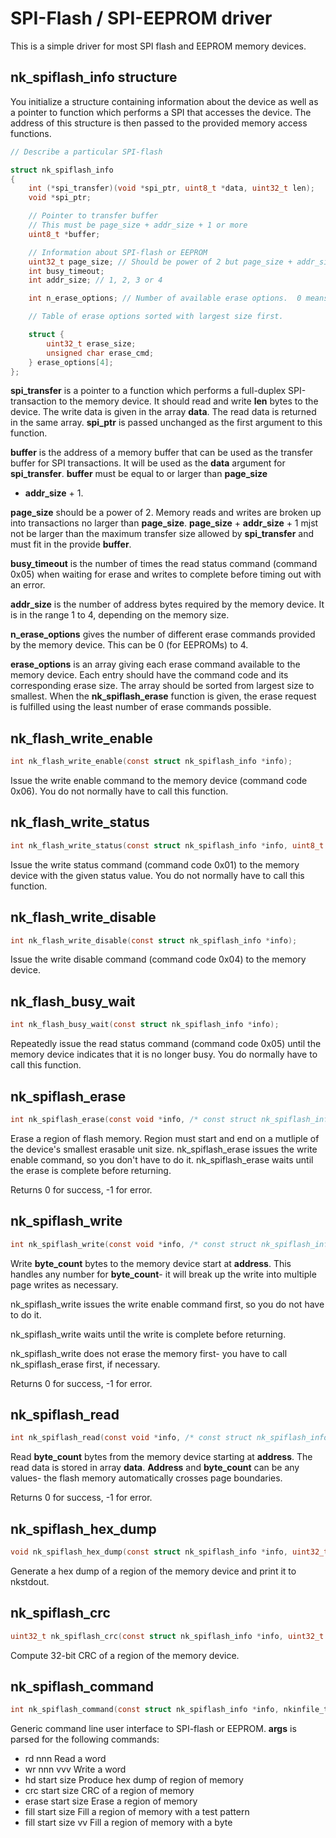 # SPI-Flash / SPI-EEPROM driver

This is a simple driver for most SPI flash and EEPROM memory devices.

## nk_spiflash_info structure

You initialize a structure containing information about the device as well
as a pointer to function which performs a SPI that accesses the device.  The
address of this structure is then passed to the provided memory access
functions.

~~~c
// Describe a particular SPI-flash

struct nk_spiflash_info
{
	int (*spi_transfer)(void *spi_ptr, uint8_t *data, uint32_t len);
	void *spi_ptr;

	// Pointer to transfer buffer
	// This must be page_size + addr_size + 1 or more
	uint8_t *buffer;

	// Information about SPI-flash or EEPROM
	uint32_t page_size; // Should be power of 2 but page_size + addr_size + 1 must not be larger than maximum spi_transfer size
	int busy_timeout;
	int addr_size; // 1, 2, 3 or 4

	int n_erase_options; // Number of available erase options.  0 means erase not required (EEPROM).

	// Table of erase options sorted with largest size first.

	struct {
		uint32_t erase_size;
		unsigned char erase_cmd;
	} erase_options[4];
};
~~~

__spi_transfer__ is a pointer to a function which performs a full-duplex
SPI-transaction to the memory device.  It should read and write __len__ bytes
to the device.  The write data is given in the array __data__.  The read data
is returned in the same array.  __spi_ptr__ is passed unchanged as the first
argument to this function.

__buffer__ is the address of a memory buffer that can be used as the transfer
buffer for SPI transactions.  It will be used as the __data__ argument for
__spi_transfer__.  __buffer__ must be equal to or larger than __page_size__
+ __addr_size__ + 1.

__page_size__ should be a power of 2.  Memory reads and writes are broken up
into transactions no larger than __page_size__.  __page_size__ +
__addr_size__ + 1 mjst not be larger than the maximum transfer size allowed
by __spi_transfer__ and must fit in the provide __buffer__.

__busy_timeout__ is the number of times the read status command (command
0x05) when waiting for erase and writes to complete before timing out with
an error.

__addr_size__ is the number of address bytes required by the memory device. 
It is in the range 1 to 4, depending on the memory size.

__n_erase_options__ gives the number of different erase commands provided by
the memory device.  This can be 0 (for EEPROMs) to 4.

__erase_options__ is an array giving each erase command available to the
memory device.  Each entry should have the command code and its
corresponding erase size.  The array should be sorted from largest size to
smallest.  When the __nk_spiflash_erase__ function is given, the erase
request is fulfilled using the least number of erase commands possible.


## nk_flash_write_enable

~~~c
int nk_flash_write_enable(const struct nk_spiflash_info *info);
~~~

Issue the write enable command to the memory device (command code 0x06). 
You do not normally have to call this function.

## nk_flash_write_status

~~~c
int nk_flash_write_status(const struct nk_spiflash_info *info, uint8_t val);
~~~

Issue the write status command (command code 0x01) to the memory device with
the given status value.  You do not normally have to call this function.


## nk_flash_write_disable

~~~c
int nk_flash_write_disable(const struct nk_spiflash_info *info);
~~~

Issue the write disable command (command code 0x04) to the memory device.

## nk_flash_busy_wait

~~~c
int nk_flash_busy_wait(const struct nk_spiflash_info *info);
~~~

Repeatedly issue the read status command (command code 0x05) until the
memory device indicates that it is no longer busy.  You do normally have to
call this function.

## nk_spiflash_erase

~~~c
int nk_spiflash_erase(const void *info, /* const struct nk_spiflash_info *info, */ uint32_t address, uint32_t byte_count);
~~~

Erase a region of flash memory.  Region must start and end on a mutliple of the device's smallest erasable unit
size.  nk_spiflash_erase issues the write enable command, so you don't have
to do it.  nk_spiflash_erase waits until the erase is complete before
returning.

Returns 0 for success, -1 for error.

## nk_spiflash_write

~~~c
int nk_spiflash_write(const void *info, /* const struct nk_spiflash_info *info, */ uint32_t address, uint8_t *data, uint32_t byte_count);
~~~

Write __byte_count__ bytes to the memory device start at __address__.  This
handles any number for __byte_count__- it will break up the write into
multiple page writes as necessary.

nk_spiflash_write issues the write enable command first, so you do not have
to do it.

nk_spiflash_write waits until the write is complete before returning.

nk_spiflash_write does not erase the memory first- you have to call
nk_spiflash_erase first, if necessary.

Returns 0 for success, -1 for error.

## nk_spiflash_read

~~~c
int nk_spiflash_read(const void *info, /* const struct nk_spiflash_info *info, */ uint32_t address, uint8_t *data, uint32_t byte_count);
~~~

Read __byte_count__ bytes from the memory device starting at __address__. 
The read data is stored in array __data__.  __Address__ and __byte_count__
can be any values- the flash memory automatically crosses page boundaries.

Returns 0 for success, -1 for error.

## nk_spiflash_hex_dump

~~~c
void nk_spiflash_hex_dump(const struct nk_spiflash_info *info, uint32_t addr, uint32_t len);
~~~

Generate a hex dump of a region of the memory device and print it to
nkstdout.

## nk_spiflash_crc

~~~c
uint32_t nk_spiflash_crc(const struct nk_spiflash_info *info, uint32_t addr, uint32_t len);
~~~

Compute 32-bit CRC of a region of the memory device.

## nk_spiflash_command

~~~c
int nk_spiflash_command(const struct nk_spiflash_info *info, nkinfile_t *args, uint32_t *old_addr);
~~~

Generic command line user interface to SPI-flash or EEPROM.  __args__ is
parsed for the following commands:

* rd nnn             Read a word
* wr nnn vvv         Write a word
* hd start size      Produce hex dump of region of memory
* crc start size     CRC of a region of memory
* erase start size   Erase a region of memory
* fill start size    Fill a region of memory with a test pattern
* fill start size vv Fill a region of memory with a byte
